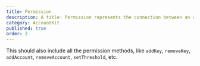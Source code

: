 ```yaml
---
title: Permission
description: A title: Permission represents the connection between an application's code and an Antelope blockchain permission. It facilates interaction with smart permissions.
category: AccountKit
published: true
order: 2
---
```


This should also include all the permission methods, like `addKey`, `removeKey`, `addAccount`, `removeAccount`, `setThreshold`, etc.
